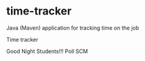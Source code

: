 # time-tracker
Java (Maven) application for tracking time on the job

Time tracker

Good Night Students!!!
Poll SCM
